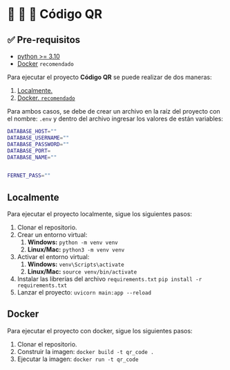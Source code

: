 # :school: :blue_heart: :rocket: Código QR
## :white_check_mark: Pre-requisitos
- [python >= 3.10](https://www.python.org/downloads/)
- [Docker](https://www.docker.com/get-started/) `recomendado`

Para ejecutar el proyecto **Código QR** se puede realizar de dos maneras:
1. [Localmente.](#Localmente)
2. [Docker. `recomendado`](#Docker)

Para ambos casos, se debe de crear un archivo en la raíz del proyecto con el nombre: `.env` y dentro del archivo ingresar los valores de están variables:
```bash
DATABASE_HOST=""
DATABASE_USERNAME=""
DATABASE_PASSWORD=""
DATABASE_PORT=
DATABASE_NAME=""


FERNET_PASS=""
```

## Localmente
Para ejecutar el proyecto localmente, sigue los siguientes pasos:
1. Clonar el repositorio.
2. Crear un entorno virtual:
   1. **Windows:** `python -m venv venv`
   2. **Linux/Mac:** `python3 -m venv venv`
3. Activar el entorno virtual:
   1. **Windows:** `venv\Scripts\activate`
   2. **Linux/Mac:** `source venv/bin/activate`
4. Instalar las librerías del archivo `requirements.txt` `pip install -r requirements.txt`
5. Lanzar el proyecto: `uvicorn main:app --reload`


## Docker
Para ejecutar el proyecto con docker, sigue los siguientes pasos:
1. Clonar el repositorio.
2. Construir la imagen: `docker build -t qr_code .`
3. Ejecutar la imagen: `docker run -t qr_code`